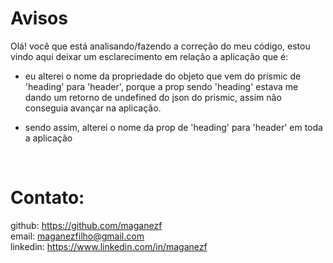# Avisos

Olá! você que está analisando/fazendo a correção do meu código, estou vindo aqui deixar um esclarecimento em relação a aplicação que é:

- eu alterei o nome da propriedade do objeto que vem do prismic de 'heading' para 'header', porque a prop sendo 'heading' estava me dando um retorno de undefined do json do prismic, assim não conseguia avançar na aplicação.

- sendo assim, alterei o nome da prop de 'heading' para 'header' em toda a aplicação

<br/>

# Contato:

github: https://github.com/maganezf <br/>
email: maganezfilho@gmail.com <br/>
linkedin: https://www.linkedin.com/in/maganezf
